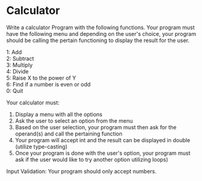# Calculator

Write a calculator Program with the following functions. Your program must have the following menu and depending on the user's choice, your program should be calling the pertain functioning to display the result for the user.

1: Add  
2: Subtract  
3: Multiply  
4: Divide  
5: Raise X to the power of Y  
6: Find if a number is even or odd  
0: Quit  

Your calculator must:

1. Display a menu with all the options
2. Ask the user to select an option from the menu
3. Based on the user selection, your program must then ask for the operand(s) and call the pertaining function
4. Your program will accept int and the result can be displayed in double (utilize type-casting)
5. Once your program is done with the user's option, your program must ask if the user would like to try another option utilizing loops)

Input Validation: Your program should only accept numbers.